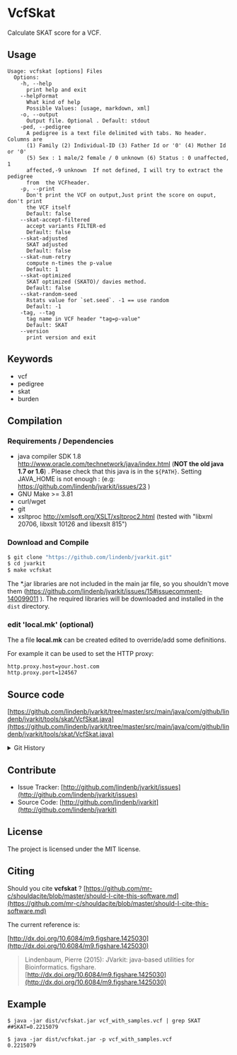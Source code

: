 # VcfSkat

Calculate SKAT score for a VCF.


## Usage

```
Usage: vcfskat [options] Files
  Options:
    -h, --help
      print help and exit
    --helpFormat
      What kind of help
      Possible Values: [usage, markdown, xml]
    -o, --output
      Output file. Optional . Default: stdout
    -ped, --pedigree
      A pedigree is a text file delimited with tabs. No header. Columns are 
      (1) Family (2) Individual-ID (3) Father Id or '0' (4) Mother Id or '0' 
      (5) Sex : 1 male/2 female / 0 unknown (6) Status : 0 unaffected, 1 
      affected,-9 unknown  If not defined, I will try to extract the pedigree 
      from  the VCFheader.
    -p, --print
      Don't print the VCF on output,Just print the score on ouput, don't print 
      the VCF itself
      Default: false
    --skat-accept-filtered
      accept variants FILTER-ed
      Default: false
    --skat-adjusted
      SKAT adjusted
      Default: false
    --skat-num-retry
      compute n-times the p-value
      Default: 1
    --skat-optimized
      SKAT optimized (SKATO)/ davies method.
      Default: false
    --skat-random-seed
      Rstats value for `set.seed`. -1 == use random
      Default: -1
    -tag, --tag
      tag name in VCF header "tag=p-value"
      Default: SKAT
    --version
      print version and exit

```


## Keywords

 * vcf
 * pedigree
 * skat
 * burden


## Compilation

### Requirements / Dependencies

* java compiler SDK 1.8 http://www.oracle.com/technetwork/java/index.html (**NOT the old java 1.7 or 1.6**) . Please check that this java is in the `${PATH}`. Setting JAVA_HOME is not enough : (e.g: https://github.com/lindenb/jvarkit/issues/23 )
* GNU Make >= 3.81
* curl/wget
* git
* xsltproc http://xmlsoft.org/XSLT/xsltproc2.html (tested with "libxml 20706, libxslt 10126 and libexslt 815")


### Download and Compile

```bash
$ git clone "https://github.com/lindenb/jvarkit.git"
$ cd jvarkit
$ make vcfskat
```

The *.jar libraries are not included in the main jar file, so you shouldn't move them (https://github.com/lindenb/jvarkit/issues/15#issuecomment-140099011 ).
The required libraries will be downloaded and installed in the `dist` directory.

### edit 'local.mk' (optional)

The a file **local.mk** can be created edited to override/add some definitions.

For example it can be used to set the HTTP proxy:

```
http.proxy.host=your.host.com
http.proxy.port=124567
```
## Source code 

[https://github.com/lindenb/jvarkit/tree/master/src/main/java/com/github/lindenb/jvarkit/tools/skat/VcfSkat.java](https://github.com/lindenb/jvarkit/tree/master/src/main/java/com/github/lindenb/jvarkit/tools/skat/VcfSkat.java)


<details>
<summary>Git History</summary>

```
Fri Oct 20 16:36:05 2017 +0200 ; skat continue ; https://github.com/lindenb/jvarkit/commit/54e62cdc08a38d1685b3842d300ec30740f2788a
```

</details>

## Contribute

- Issue Tracker: [http://github.com/lindenb/jvarkit/issues](http://github.com/lindenb/jvarkit/issues)
- Source Code: [http://github.com/lindenb/jvarkit](http://github.com/lindenb/jvarkit)

## License

The project is licensed under the MIT license.

## Citing

Should you cite **vcfskat** ? [https://github.com/mr-c/shouldacite/blob/master/should-I-cite-this-software.md](https://github.com/mr-c/shouldacite/blob/master/should-I-cite-this-software.md)

The current reference is:

[http://dx.doi.org/10.6084/m9.figshare.1425030](http://dx.doi.org/10.6084/m9.figshare.1425030)

> Lindenbaum, Pierre (2015): JVarkit: java-based utilities for Bioinformatics. figshare.
> [http://dx.doi.org/10.6084/m9.figshare.1425030](http://dx.doi.org/10.6084/m9.figshare.1425030)


## Example

```
$ java -jar dist/vcfskat.jar vcf_with_samples.vcf | grep SKAT
##SKAT=0.2215079
```

```
$ java -jar dist/vcfskat.jar -p vcf_with_samples.vcf 
0.2215079
```



